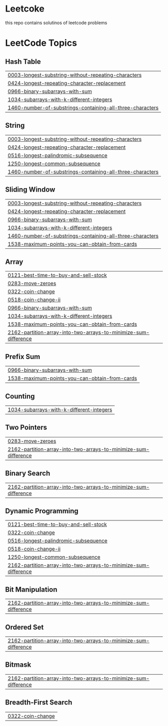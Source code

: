 # Leetcoke
this repo contains solutinos of leetcode problems 

<!---LeetCode Topics Start-->
# LeetCode Topics
## Hash Table
|  |
| ------- |
| [0003-longest-substring-without-repeating-characters](https://github.com/gaurav-joshi69/Leetcoke/tree/master/0003-longest-substring-without-repeating-characters) |
| [0424-longest-repeating-character-replacement](https://github.com/gaurav-joshi69/Leetcoke/tree/master/0424-longest-repeating-character-replacement) |
| [0966-binary-subarrays-with-sum](https://github.com/gaurav-joshi69/Leetcoke/tree/master/0966-binary-subarrays-with-sum) |
| [1034-subarrays-with-k-different-integers](https://github.com/gaurav-joshi69/Leetcoke/tree/master/1034-subarrays-with-k-different-integers) |
| [1460-number-of-substrings-containing-all-three-characters](https://github.com/gaurav-joshi69/Leetcoke/tree/master/1460-number-of-substrings-containing-all-three-characters) |
## String
|  |
| ------- |
| [0003-longest-substring-without-repeating-characters](https://github.com/gaurav-joshi69/Leetcoke/tree/master/0003-longest-substring-without-repeating-characters) |
| [0424-longest-repeating-character-replacement](https://github.com/gaurav-joshi69/Leetcoke/tree/master/0424-longest-repeating-character-replacement) |
| [0516-longest-palindromic-subsequence](https://github.com/gaurav-joshi69/Leetcoke/tree/master/0516-longest-palindromic-subsequence) |
| [1250-longest-common-subsequence](https://github.com/gaurav-joshi69/Leetcoke/tree/master/1250-longest-common-subsequence) |
| [1460-number-of-substrings-containing-all-three-characters](https://github.com/gaurav-joshi69/Leetcoke/tree/master/1460-number-of-substrings-containing-all-three-characters) |
## Sliding Window
|  |
| ------- |
| [0003-longest-substring-without-repeating-characters](https://github.com/gaurav-joshi69/Leetcoke/tree/master/0003-longest-substring-without-repeating-characters) |
| [0424-longest-repeating-character-replacement](https://github.com/gaurav-joshi69/Leetcoke/tree/master/0424-longest-repeating-character-replacement) |
| [0966-binary-subarrays-with-sum](https://github.com/gaurav-joshi69/Leetcoke/tree/master/0966-binary-subarrays-with-sum) |
| [1034-subarrays-with-k-different-integers](https://github.com/gaurav-joshi69/Leetcoke/tree/master/1034-subarrays-with-k-different-integers) |
| [1460-number-of-substrings-containing-all-three-characters](https://github.com/gaurav-joshi69/Leetcoke/tree/master/1460-number-of-substrings-containing-all-three-characters) |
| [1538-maximum-points-you-can-obtain-from-cards](https://github.com/gaurav-joshi69/Leetcoke/tree/master/1538-maximum-points-you-can-obtain-from-cards) |
## Array
|  |
| ------- |
| [0121-best-time-to-buy-and-sell-stock](https://github.com/gaurav-joshi69/Leetcoke/tree/master/0121-best-time-to-buy-and-sell-stock) |
| [0283-move-zeroes](https://github.com/gaurav-joshi69/Leetcoke/tree/master/0283-move-zeroes) |
| [0322-coin-change](https://github.com/gaurav-joshi69/Leetcoke/tree/master/0322-coin-change) |
| [0518-coin-change-ii](https://github.com/gaurav-joshi69/Leetcoke/tree/master/0518-coin-change-ii) |
| [0966-binary-subarrays-with-sum](https://github.com/gaurav-joshi69/Leetcoke/tree/master/0966-binary-subarrays-with-sum) |
| [1034-subarrays-with-k-different-integers](https://github.com/gaurav-joshi69/Leetcoke/tree/master/1034-subarrays-with-k-different-integers) |
| [1538-maximum-points-you-can-obtain-from-cards](https://github.com/gaurav-joshi69/Leetcoke/tree/master/1538-maximum-points-you-can-obtain-from-cards) |
| [2162-partition-array-into-two-arrays-to-minimize-sum-difference](https://github.com/gaurav-joshi69/Leetcoke/tree/master/2162-partition-array-into-two-arrays-to-minimize-sum-difference) |
## Prefix Sum
|  |
| ------- |
| [0966-binary-subarrays-with-sum](https://github.com/gaurav-joshi69/Leetcoke/tree/master/0966-binary-subarrays-with-sum) |
| [1538-maximum-points-you-can-obtain-from-cards](https://github.com/gaurav-joshi69/Leetcoke/tree/master/1538-maximum-points-you-can-obtain-from-cards) |
## Counting
|  |
| ------- |
| [1034-subarrays-with-k-different-integers](https://github.com/gaurav-joshi69/Leetcoke/tree/master/1034-subarrays-with-k-different-integers) |
## Two Pointers
|  |
| ------- |
| [0283-move-zeroes](https://github.com/gaurav-joshi69/Leetcoke/tree/master/0283-move-zeroes) |
| [2162-partition-array-into-two-arrays-to-minimize-sum-difference](https://github.com/gaurav-joshi69/Leetcoke/tree/master/2162-partition-array-into-two-arrays-to-minimize-sum-difference) |
## Binary Search
|  |
| ------- |
| [2162-partition-array-into-two-arrays-to-minimize-sum-difference](https://github.com/gaurav-joshi69/Leetcoke/tree/master/2162-partition-array-into-two-arrays-to-minimize-sum-difference) |
## Dynamic Programming
|  |
| ------- |
| [0121-best-time-to-buy-and-sell-stock](https://github.com/gaurav-joshi69/Leetcoke/tree/master/0121-best-time-to-buy-and-sell-stock) |
| [0322-coin-change](https://github.com/gaurav-joshi69/Leetcoke/tree/master/0322-coin-change) |
| [0516-longest-palindromic-subsequence](https://github.com/gaurav-joshi69/Leetcoke/tree/master/0516-longest-palindromic-subsequence) |
| [0518-coin-change-ii](https://github.com/gaurav-joshi69/Leetcoke/tree/master/0518-coin-change-ii) |
| [1250-longest-common-subsequence](https://github.com/gaurav-joshi69/Leetcoke/tree/master/1250-longest-common-subsequence) |
| [2162-partition-array-into-two-arrays-to-minimize-sum-difference](https://github.com/gaurav-joshi69/Leetcoke/tree/master/2162-partition-array-into-two-arrays-to-minimize-sum-difference) |
## Bit Manipulation
|  |
| ------- |
| [2162-partition-array-into-two-arrays-to-minimize-sum-difference](https://github.com/gaurav-joshi69/Leetcoke/tree/master/2162-partition-array-into-two-arrays-to-minimize-sum-difference) |
## Ordered Set
|  |
| ------- |
| [2162-partition-array-into-two-arrays-to-minimize-sum-difference](https://github.com/gaurav-joshi69/Leetcoke/tree/master/2162-partition-array-into-two-arrays-to-minimize-sum-difference) |
## Bitmask
|  |
| ------- |
| [2162-partition-array-into-two-arrays-to-minimize-sum-difference](https://github.com/gaurav-joshi69/Leetcoke/tree/master/2162-partition-array-into-two-arrays-to-minimize-sum-difference) |
## Breadth-First Search
|  |
| ------- |
| [0322-coin-change](https://github.com/gaurav-joshi69/Leetcoke/tree/master/0322-coin-change) |
<!---LeetCode Topics End-->